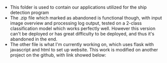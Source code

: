 * This folder is used to contain our applications utilized for the ship detection program
* The .zip file which marked as abandoned is functional though, with input image overview and processing log output, tested on a 2-class classification model which works perfectly well. However this version can't be deployed or has great difficulty to be deployed, and thus it's abandoned in the end.
* The other file is what I'm currently working on, which uses flask with javascript and html to set up website. This work is modified on another project on the github, with link showed below: 
